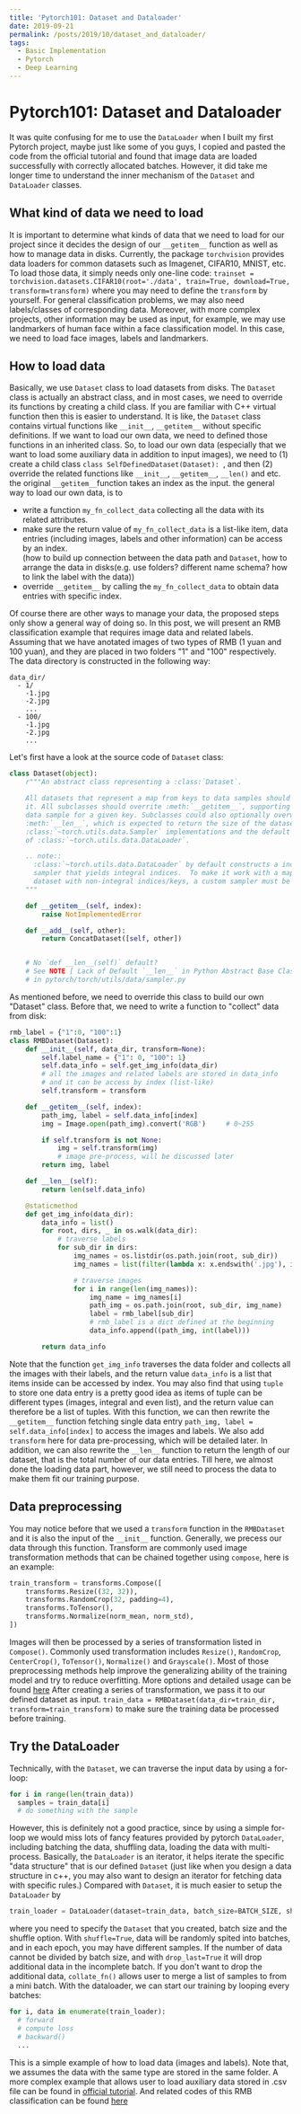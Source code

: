```yaml
---
title: 'Pytorch101: Dataset and Dataloader'
date: 2019-09-21
permalink: /posts/2019/10/dataset_and_dataloader/
tags:
  - Basic Implementation
  - Pytorch
  - Deep Learning
---
```


# Pytorch101: Dataset and Dataloader
It was quite confusing for me to use the ``DataLoader`` when I built my first Pytorch project, maybe just like some of you guys, I copied and pasted the code from the official tutorial and found that image data are loaded successfully with correctly allocated batches. However, it did take me longer time to understand the inner mechanism of the ``Dataset`` and ``DataLoader`` classes.

## What kind of data we need to load
It is important to determine what kinds of data that we need to load for our project since it decides the design of our ``__getitem__`` function as well as how to manage data in disks. Currently, the package ``torchvision`` provides data loaders for common datasets such as Imagenet, CIFAR10, MNIST, etc. To load those data, it simply needs only one-line code: ``trainset = torchvision.datasets.CIFAR10(root='./data', train=True, download=True, transform=transform)`` where you may need to define the ``transform`` by yourself. For general classification problems, we may also need labels/classes of corresponding data. Moreover, with more complex projects, other information may be used as input, for example, we may use landmarkers of human face within a face classification model. In this case, we need to load face images, labels and landmarkers.

## How to load data
Basically, we use ``Dataset`` class to load datasets from disks. The ``Dataset`` class is actually an abstract class, and in most cases, we need to override its functions by creating a child class. If you are familiar with C++ virtual function then this is easier to understand. It is like, the ``Dataset`` class contains virtual functions like ``__init__``, ``__getitem__`` without specific definitions. If we want to load our own data, we need to defined those functions in an inherited class. So, to load our own data (especially that we want to load some auxiliary data in addition to input images), we need to (1) create a child class ``class SelfDefinedDataset(Dataset): ``, and then (2) override the related functions like ``__init__``, ``__getitem__``, ``__len()`` and etc.
the original ``__getitem__``function takes an index as the input. the general way to load our own data, is to
* write a function ``my_fn_collect_data`` collecting all the data with its related attributes.
* make sure the return value of ``my_fn_collect_data`` is a list-like item, data entries (including images, labels and other information) can be access by an index.  
(how to build up connection between the data path and ``Dataset``, how to arrange the data in disks(e.g. use folders? different name schema? how to link the label with the data))
* override ``__getitem__`` by calling the ``my_fn_collect_data`` to obtain data entries with specific index.  

Of course there are other ways to manage your data, the proposed steps only show a general way of doing so. In this post, we will present an RMB classification example that requires image data and related labels. Assuming that we have anotated images of two types of RMB (1 yuan and 100 yuan), and they are placed in two folders "1" and "100" respectively.
The data directory is constructed in the following way:
```
data_dir/
  - 1/
    -1.jpg
    -2.jpg
    ...
  - 100/
    -1.jpg
    -2.jpg
    ...
```

Let's first have a look at the source code of ``Dataset`` class:
```python
class Dataset(object):
    r"""An abstract class representing a :class:`Dataset`.

    All datasets that represent a map from keys to data samples should subclass
    it. All subclasses should overrite :meth:`__getitem__`, supporting fetching a
    data sample for a given key. Subclasses could also optionally overwrite
    :meth:`__len__`, which is expected to return the size of the dataset by many
    :class:`~torch.utils.data.Sampler` implementations and the default options
    of :class:`~torch.utils.data.DataLoader`.

    .. note::
      :class:`~torch.utils.data.DataLoader` by default constructs a index
      sampler that yields integral indices.  To make it work with a map-style
      dataset with non-integral indices/keys, a custom sampler must be provided.
    """

    def __getitem__(self, index):
        raise NotImplementedError

    def __add__(self, other):
        return ConcatDataset([self, other])


    # No `def __len__(self)` default?
    # See NOTE [ Lack of Default `__len__` in Python Abstract Base Classes ]
    # in pytorch/torch/utils/data/sampler.py
```
As mentioned before, we need to override this class to build our own "Dataset" class. Before that, we need to write a function to "collect" data from disk:
```python
rmb_label = {"1":0, "100":1}
class RMBDataset(Dataset):
    def __init__(self, data_dir, transform=None):
        self.label_name = {"1": 0, "100": 1}
        self.data_info = self.get_img_info(data_dir)  
        # all the images and related labels are stored in data_info
        # and it can be access by index (list-like)
        self.transform = transform

    def __getitem__(self, index):
        path_img, label = self.data_info[index]
        img = Image.open(path_img).convert('RGB')     # 0~255

        if self.transform is not None:
            img = self.transform(img)   
            # image pre-process, will be discussed later
        return img, label

    def __len__(self):
        return len(self.data_info)

    @staticmethod
    def get_img_info(data_dir):
        data_info = list()
        for root, dirs, _ in os.walk(data_dir):
            # traverse labels
            for sub_dir in dirs:
                img_names = os.listdir(os.path.join(root, sub_dir))
                img_names = list(filter(lambda x: x.endswith('.jpg'), img_names))

                # traverse images
                for i in range(len(img_names)):
                    img_name = img_names[i]
                    path_img = os.path.join(root, sub_dir, img_name)
                    label = rmb_label[sub_dir]
                    # rmb_label is a dict defined at the beginning
                    data_info.append((path_img, int(label)))

        return data_info
```
Note that the function ``get_img_info`` traverses the data folder and collects all the images with their labels, and the return value ``data_info`` is a list that items inside can be accessed by index. You may also find that using ``tuple`` to store one data entry is a pretty good idea as items of tuple can be different types (images, integral and even list), and the return value can therefore be a list of tuples.
With this function, we can then rewrite the ``__getitem__`` function fetching single data entry ``path_img, label = self.data_info[index]`` to access the images and labels. We also add ``transform`` here for data pre-processing, which will be detailed later. In addition, we can also rewrite the ``__len__`` function to return the length of our dataset, that is the total number of our data entries. Till here, we almost done the loading data part, however, we still need to process the data to make them fit our training purpose.
## Data preprocessing  
You may notice before that we used a ``transform`` function in the ``RMBDataset`` and it is also the input of the ``__init__`` function. Generally, we precess our data through this function. Transform are commonly used image transformation methods that can be chained together using ``compose``, here is an example:
```python
train_transform = transforms.Compose([
    transforms.Resize((32, 32)),
    transforms.RandomCrop(32, padding=4),
    transforms.ToTensor(),
    transforms.Normalize(norm_mean, norm_std),
])
```
Images will then be processed by a series of transformation listed in ``Compose()``. Commonly used transformation includes ``Resize()``, ``RandomCrop``, ``CenterCrop()``, ``ToTensor()``, ``Normalize()`` and ``Grayscale()``. Most of those preprocessing methods help improve the generalizing ability of the training model and try to reduce overfitting. More options and detailed usage can be found [here](https://pytorch.org/docs/stable/torchvision/transforms.html?highlight=transforms)
After creating a series of transformation, we pass it to our defined dataset as input. ``train_data = RMBDataset(data_dir=train_dir, transform=train_transform)`` to make sure the training data be processed before training.
## Try the DataLoader
Technically, with the ``Dataset``, we can traverse the input data by using a for-loop:
```python
for i in range(len(train_data))
  samples = train_data[i]
  # do something with the sample
```
However, this is definitely not a good practice, since by using a simple for-loop we would miss lots of fancy features provided by pytorch ``DataLoader``, including batching the data, shuffling data, loading the data with multi-process. Basically, the ``DataLoader`` is an iterator, it helps iterate the specific "data structure" that is our defined ``Dataset`` (just like when you design a data structure in c++, you may also want to design an iterator for fetching data with specific rules.)
Compared with ``Dataset``, it is much easier to setup the ``DataLoader`` by
```python
train_loader = DataLoader(dataset=train_data, batch_size=BATCH_SIZE, shuffle=True, drop_last=True)
```
where you need to specify the ``Dataset`` that you created, batch size and the shuffle option. With ``shuffle=True``, data will be randomly spited into batches, and in each epoch, you may have different samples. If the number of data cannot be divided by batch size, and with ``drop_last=True`` it will drop additional data in the incomplete batch. If you don't want to drop the additional data, ``collate_fn()`` allows user to merge a list of samples to from a mini batch.
With the dataloader, we can start our training by looping every batches:
```python
for i, data in enumerate(train_loader):
  # forward
  # compute loss
  # backward()
  ...
```  
This is a simple example of how to load data (images and labels). Note that, we assumes the data with the same type are stored in the same folder. A more complex example that allows user to load auxiliary data stored in .csv file can be found in [official tutorial](https://pytorch.org/tutorials/beginner/data_loading_tutorial.html). And related codes of this RMB classification can be found [here](https://github.com/HideUnderBush/pytorch_note/tree/master/dataloader_and_dataset/code)

